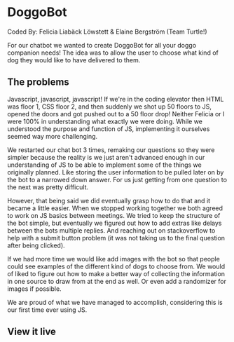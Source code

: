 # DoggoBot
Coded By: Felicia Liabäck Löwstett & Elaine Bergström (Team Turtle!)

For our chatbot we wanted to create DoggoBot for all your doggo companion needs! The idea was to allow the user to choose what kind of dog they would like to have delivered to them.

## The problems

Javascript, javascript, javascript! If we're in the coding elevator then HTML was floor 1, CSS floor 2, and then suddenly we shot up 50 floors to JS, opened the doors and got pushed out to a 50 floor drop! Neither Felicia or I were 100% in understanding what exactly we were doing. While we understood the purpose and function of JS, implementing it ourselves seemed way more challenging. 

We restarted our chat bot 3 times, remaking our questions so they were simpler because the reality is we just aren't advanced enough in our understanding of JS to be able to implement some of the things we originally planned. Like storing the user information to be pulled later on by the bot to a narrowed down answer. For us just getting from one question to the next was pretty difficult.

However, that being said we did eventually grasp how to do that and it became a little easier. When we stopped working together we both agreed to work on JS basics between meetings. We tried to keep the structure of the bot simple, but eventually we figured out how to add extras like delays between the bots multiple replies. And reaching out on stackoverflow to help with a submit button problem (it was not taking us to the final question after being clicked). 

If we had more time we would like add images with the bot so that people could see examples of the different
kind of dogs to choose from. We would of liked to figure out how to make a better way of collecting the information in one source to draw from at the end as well. Or even add a randomizer for images if possible. 

We are proud of what we have managed to accomplish, considering this is our first time ever using JS. 


## View it live


